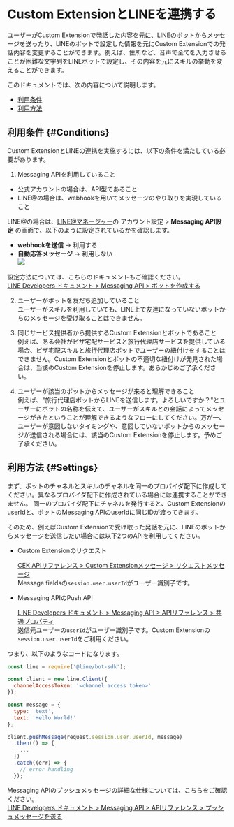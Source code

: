 # Custom ExtensionとLINEを連携する

ユーザーがCustom Extensionで発話した内容を元に、LINEのボットからメッセージを送ったり、LINEのボットで設定した情報を元にCustom Extensionでの発話内容を変更することができます。例えば、住所など、音声で全てを入力させることが困難な文字列をLINEボットで設定し、その内容を元にスキルの挙動を変えることができます。

このドキュメントでは、次の内容について説明します。
* [利用条件](#Conditions)
* [利用方法](#Settings)

## 利用条件 {#Conditions}

Custom ExtensionとLINEの連携を実施するには、以下の条件を満たしている必要があります。

1. Messaging APIを利用していること  
  * 公式アカウントの場合は、API型であること
  * LINE@の場合は、webhookを用いてメッセージのやり取りを実現していること

  LINE@の場合は、[LINE@マネージャー](https://admin-official.line.me/)の アカウント設定 > **Messaging API設定** の画面で、以下のように設定されているかを確認します。  
  - **webhookを送信** → 利用する
  - **自動応答メッセージ** → 利用しない  
  ![](/CEK/Resources/Images/CEK_Messaging_API_LineManager.png)

  設定方法については、こちらのドキュメントもご確認ください。  
  [LINE Developers ドキュメント > Messaging API > ボットを作成する](https://developers.line.me/ja/docs/messaging-api/building-bot/)

2. ユーザーがボットを友だち追加していること  
  ユーザーがスキルを利用していても、LINE上で友達になっていないボットからのメッセージを受け取ることはできません。

3. 同じサービス提供者から提供するCustom Extensionとボットであること  
  例えば、ある会社がピザ宅配サービスと旅行代理店サービスを提供している場合、ピザ宅配スキルと旅行代理店ボットでユーザーの紐付けをすることはできません。Custom Extensionとボットの不適切な紐付けが発見された場合は、当該のCustom Extensionを停止します。あらかじめご了承ください。

4. ユーザーが該当のボットからメッセージが来ると理解できること  
  例えば、"旅行代理店ボットからLINEを送信します。よろしいですか？"とユーザーにボットの名称を伝えて、ユーザーがスキルとの会話によってメッセージがきたということが理解できるようなフローにしてください。万が一、ユーザーが意図しないタイミングや、意図していないボットからのメッセージが送信される場合には、該当のCustom Extensionを停止します。予めご了承ください。

## 利用方法 {#Settings}

まず、ボットのチャネルとスキルのチャネルを同一のプロバイダ配下に作成してください。異なるプロバイダ配下に作成されている場合には連携することができません。
同一のプロバイダ配下にチャネルを発行すると、Custom ExtensionのuserIdと、ボットのMessaging APIのuserIdに同じIDが渡ってきます。

そのため、例えばCustom Extensionで受け取った発話を元に、LINEのボットからメッセージを送信したい場合には以下2つのAPIを利用してください。
* Custom Extensionのリクエスト  

  [CEK APIリファレンス > Custom Extensionメッセージ > リクエストメッセージ](/CEK/References/CEK_API.md#CustomExtRequestMessage)  
  Message fieldsの`session.user.userId`​がユーザー識別子です。

* Messaging APIのPush API  

  [LINE Developers ドキュメント > Messaging API > APIリファレンス > 共通プロパティ](https://developers.line.me/ja/docs/messaging-api/reference/#anchor-ff6d9a0f9685bb1dfdde749b9044d243cadd542e)  
  送信元ユーザーの`userId`がユーザー識別子です。​Custom Extensionの`session.user.userId`​をご利用ください。  

つまり、以下のようなコードになります。
```js
const line = require('@line/bot-sdk');

const client = new line.Client({
  channelAccessToken: '<channel access token>'
});

const message = {
  type: 'text',
  text: 'Hello World!'
};

client.pushMessage(request.​session.user.userId​​​, message)
  .then(() => {
    ...
  })
  .catch((err) => {
    // error handling
  });​
```
Messaging APIのプッシュメッセージの詳細な仕様については、こちらをご確認ください。  
[LINE Developers ドキュメント > Messaging API > APIリファレンス > プッシュメッセージを送る](https://developers.line.me/ja/docs/messaging-api/reference/#anchor-0c00cb0f42b970892f7c3382f92620dca5a110fc)
​
